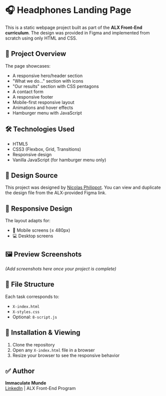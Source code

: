 # 🎧 Headphones Landing Page

This is a static webpage project built as part of the **ALX Front-End curriculum**. The design was provided in Figma and implemented from scratch using only HTML and CSS.

## 🚀 Project Overview

The page showcases:
- A responsive hero/header section
- "What we do..." section with icons
- "Our results" section with CSS pentagons
- A contact form
- A responsive footer
- Mobile-first responsive layout
- Animations and hover effects
- Hamburger menu with JavaScript

## 🛠️ Technologies Used

- HTML5
- CSS3 (Flexbox, Grid, Transitions)
- Responsive design
- Vanilla JavaScript (for hamburger menu only)

## 📐 Design Source

This project was designed by [Nicolas Philippot](https://www.figma.com/@nicolasphilip). You can view and duplicate the design file from the ALX-provided Figma link.

## 📱 Responsive Design

The layout adapts for:
- 📱 Mobile screens (≤ 480px)
- 💻 Desktop screens

## 🖼️ Preview Screenshots

_(Add screenshots here once your project is complete)_

## 📂 File Structure

Each task corresponds to:
- `X-index.html`
- `X-styles.css`
- Optional: `8-script.js`

## 🔧 Installation & Viewing

1. Clone the repository
2. Open any `X-index.html` file in a browser
3. Resize your browser to see the responsive behavior

## ✅ Author

**Immaculate Munde**  
[LinkedIn](https://www.linkedin.com/in/immaculate-munde/) | ALX Front-End Program

